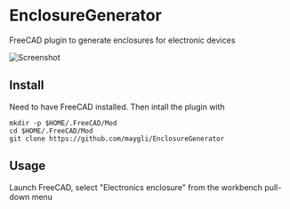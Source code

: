 # EnclosureGenerator

FreeCAD plugin to generate enclosures for electronic devices

![Screenshot](https://user-images.githubusercontent.com/2480569/34254794-0e0b4862-e64e-11e7-87c1-a29a0f90178a.png)

## Install

Need to have FreeCAD installed. Then intall the plugin with

```
mkdir -p $HOME/.FreeCAD/Mod
cd $HOME/.FreeCAD/Mod
git clone https://github.com/maygli/EnclosureGenerator
```

## Usage

Launch FreeCAD, select "Electronics enclosure" from the workbench pull-down menu
